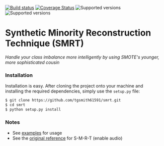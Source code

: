 [![Build status](https://travis-ci.org/tgsmith61591/smite.svg?branch=master)](https://travis-ci.org/tgsmith61591/smite)
[![Coverage Status](https://coveralls.io/repos/github/tgsmith61591/smite/badge.svg?branch=master)](https://coveralls.io/github/tgsmith61591/smite?branch=master)
![Supported versions](https://img.shields.io/badge/python-2.7-blue.svg) 
![Supported versions](https://img.shields.io/badge/python-3.5-blue.svg) 


# Synthetic Minority Reconstruction Technique (SMRT)
*Handle your class imbalance more intelligently by using SMOTE's younger, more sophisticated cousin*


### Installation

Installation is easy. After cloning the project onto your machine and installing the required dependencies,
simply use the `setup.py` file:

```bash
$ git clone https://github.com/tgsmith61591/smrt.git
$ cd smrt
$ python setup.py install
```

### Notes

- See [examples](examples/) for usage
- See the [original reference](https://www.youtube.com/watch?v=tcGQpjCztgA) for S-M-R-T (enable audio)
